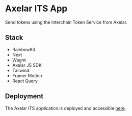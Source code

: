# Axelar ITS App

Send tokens using the Interchain Token Service from Axelar.

## Stack

- RainbowKit
- Next
- Wagmi
- Axelar JS SDK
- Tailwind
- Framer Motion
- React Query

## Deployment

The Axelar ITS application is deployed and accessible [here](https://axelar-bridge-app.vercel.app/).
